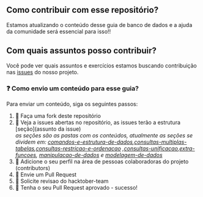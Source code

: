 ## Como contribuir com esse repositório?

Estamos atualizando o conteúdo desse guia de banco de dados e a ajuda da comunidade será essencial para isso!!

## Com quais assuntos posso contribuir? <br>
  Você pode ver quais assuntos e exercícios estamos buscando contribuição nas [issues](https://github.com/WoMakersCode/banco-de-dados/issues) do nosso projeto.
  
 ### :question: Como envio um conteúdo para esse guia? <br>
Para enviar um conteúdo, siga os seguintes passos:
1. :fork_and_knife: Faça uma fork deste repositório
2. :hammer: Veja a issues abertas no repositório, as issues terão a estrutura [seção](assunto da issue) <br>
*as seções são as pastas com os conteúdos, atualmente as seções se dividem em: [comandos-e-estrutura-de-dados](https://github.com/WoMakersCode/banco-de-dados/tree/master/comandos-e-estrutura-de-dados),[consultas-multiplas-tabelas](https://github.com/WoMakersCode/banco-de-dados/tree/master/consultas-multiplas-tabelas),[consultas-restricao-e-ordenacao](https://github.com/WoMakersCode/banco-de-dados/tree/master/consultas-restricao-e-ordenacao) ,[consultas-unificacao](https://github.com/WoMakersCode/banco-de-dados/tree/master/consultas-unificacaos),[extra-funcoes](https://github.com/WoMakersCode/banco-de-dados/tree/master/extra-funcoes), [manipulacao-de-dados](https://github.com/WoMakersCode/banco-de-dados/tree/master/manipulacao-de-dados) e [modelagem-de-dados](https://github.com/WoMakersCode/banco-de-dados/tree/master/modelagem-de-dados)* 
1. :busts_in_silhouette: Adicione o seu perfil na área de pessoas colaboradoras do projeto (contributors)
2. :wrench: Envie um Pull Request
3. :wrench: Solicite revisao do hacktober-team
4. :tada: Tenha o seu Pull Request aprovado - sucesso!